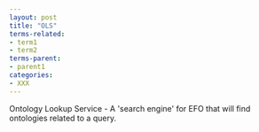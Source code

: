 ```yaml
---
layout: post
title: "OLS"
terms-related:
- term1
- term2
terms-parent:
- parent1
categories:
- XXX
---
```


Ontology Lookup Service - A 'search engine' for EFO that will find ontologies related to a query. 

